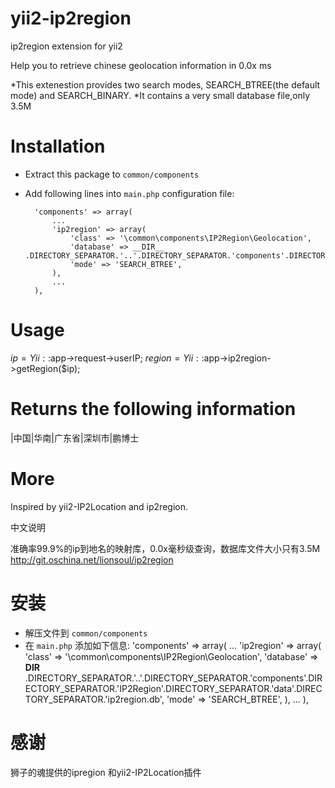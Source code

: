 # yii2-ip2region
ip2region extension for yii2

Help you to retrieve chinese geolocation information in 0.0x ms

 *This extenestion provides two search modes, SEARCH_BTREE(the default mode) and SEARCH_BINARY.
 *It contains a very small database file,only 3.5M

Installation
============
* Extract this package to `common/components`
* Add following lines into `main.php` configuration file:

    	'components' => array(
    		...
    		'ip2region' => array(
    			'class' => '\common\components\IP2Region\Geolocation',
	            'database' => __DIR__ .DIRECTORY_SEPARATOR.'..'.DIRECTORY_SEPARATOR.'components'.DIRECTORY_SEPARATOR.'IP2Region'.DIRECTORY_SEPARATOR.'data'.DIRECTORY_SEPARATOR.'ip2region.db',
	            'mode' => 'SEARCH_BTREE',
    		),
    		...
    	),

Usage
=====

$ip = Yii::$app->request->userIP;
$region = Yii::$app->ip2region->getRegion($ip);

Returns the following information
=================================

|中国|华南|广东省|深圳市|鹏博士

More
=====
Inspired by yii2-IP2Location and ip2region.





中文说明

准确率99.9%的ip到地名的映射库，0.0x毫秒级查询，数据库文件大小只有3.5M http://git.oschina.net/lionsoul/ip2region

安装
====
* 解压文件到 `common/components`
* 在 `main.php` 添加如下信息:
    	'components' => array(
    		...
    		'ip2region' => array(
    			'class' => '\common\components\IP2Region\Geolocation',
	            'database' => __DIR__ .DIRECTORY_SEPARATOR.'..'.DIRECTORY_SEPARATOR.'components'.DIRECTORY_SEPARATOR.'IP2Region'.DIRECTORY_SEPARATOR.'data'.DIRECTORY_SEPARATOR.'ip2region.db',
	            'mode' => 'SEARCH_BTREE',
    		),
    		...
    	),

感谢
====
狮子的魂提供的ipregion 和yii2-IP2Location插件